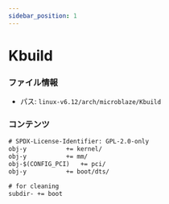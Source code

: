 ```yaml
---
sidebar_position: 1
---
```

# Kbuild

### ファイル情報

- パス: `linux-v6.12/arch/microblaze/Kbuild`

### コンテンツ

```txt
# SPDX-License-Identifier: GPL-2.0-only
obj-y			+= kernel/
obj-y			+= mm/
obj-$(CONFIG_PCI)	+= pci/
obj-y			+= boot/dts/

# for cleaning
subdir- += boot

```
